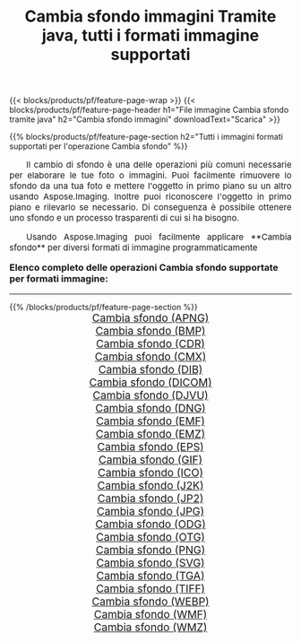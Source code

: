 ﻿---
title: Cambia sfondo immagini Tramite java, tutti i formati immagine supportati 
weight: 3920
url: /it/java/change-background/ 
lang: it
langdirlevel: 2
locales: zh-hans,ja,it,ru,de,es,fr,nl,id,lt,pl,pt,vi,tr,ko,zh-hant,ar,hi,th,sv,cs,uk,he
description: Usando Aspose.Imaging puoi facilmente Cambia sfondo immagini tramite java
---

{{< blocks/products/pf/feature-page-wrap >}}
{{< blocks/products/pf/feature-page-header h1="File immagine Cambia sfondo tramite java" h2="Cambia sfondo immagini" downloadText="Scarica" >}}


{{% blocks/products/pf/feature-page-section  h2="Tutti i immagini formati supportati per l'operazione Cambia sfondo" %}}
<p align="justify" style="text-indent:2em;font-size:15px;">
Il cambio di sfondo è una delle operazioni più comuni necessarie per elaborare le tue foto o immagini. Puoi facilmente rimuovere lo sfondo da una tua foto e mettere l'oggetto in primo piano su un altro usando Aspose.Imaging. Inoltre puoi riconoscere l'oggetto in primo piano e rilevarlo se necessario. Di conseguenza è possibile ottenere uno sfondo e un processo trasparenti di cui si ha bisogno.
</p>
<p align="justify" style="text-indent:2em;font-size:15px;">
Usando Aspose.Imaging puoi facilmente applicare **Cambia sfondo** per diversi formati di immagine programmaticamente
</p>
<h3 style="margin-top:16px;">
Elenco completo delle operazioni Cambia sfondo supportate per formati immagine:
</h3>
<hr/>
{{% /blocks/products/pf/feature-page-section %}}
<div class="container-fluid productfamilypage bg-gray">
    <div class="convertypes bg-gray agp-content section">
        <div class="container">
		<div class="row other-converters" style="gap: 10px;font-size: 19px;text-align:center;">
		    <div class='col-md-3 other-converter remove-lp remove-rp'><a href="/imaging/it/java/change-background/apng/" style="padding:15px;">Cambia sfondo (APNG)</a></div><div class='col-md-3 other-converter remove-lp remove-rp'><a href="/imaging/it/java/change-background/bmp/" style="padding:15px;">Cambia sfondo (BMP)</a></div><div class='col-md-3 other-converter remove-lp remove-rp'><a href="/imaging/it/java/change-background/cdr/" style="padding:15px;">Cambia sfondo (CDR)</a></div><div class='col-md-3 other-converter remove-lp remove-rp'><a href="/imaging/it/java/change-background/cmx/" style="padding:15px;">Cambia sfondo (CMX)</a></div><div class='col-md-3 other-converter remove-lp remove-rp'><a href="/imaging/it/java/change-background/dib/" style="padding:15px;">Cambia sfondo (DIB)</a></div><div class='col-md-3 other-converter remove-lp remove-rp'><a href="/imaging/it/java/change-background/dicom/" style="padding:15px;">Cambia sfondo (DICOM)</a></div><div class='col-md-3 other-converter remove-lp remove-rp'><a href="/imaging/it/java/change-background/djvu/" style="padding:15px;">Cambia sfondo (DJVU)</a></div><div class='col-md-3 other-converter remove-lp remove-rp'><a href="/imaging/it/java/change-background/dng/" style="padding:15px;">Cambia sfondo (DNG)</a></div><div class='col-md-3 other-converter remove-lp remove-rp'><a href="/imaging/it/java/change-background/emf/" style="padding:15px;">Cambia sfondo (EMF)</a></div><div class='col-md-3 other-converter remove-lp remove-rp'><a href="/imaging/it/java/change-background/emz/" style="padding:15px;">Cambia sfondo (EMZ)</a></div><div class='col-md-3 other-converter remove-lp remove-rp'><a href="/imaging/it/java/change-background/eps/" style="padding:15px;">Cambia sfondo (EPS)</a></div><div class='col-md-3 other-converter remove-lp remove-rp'><a href="/imaging/it/java/change-background/gif/" style="padding:15px;">Cambia sfondo (GIF)</a></div><div class='col-md-3 other-converter remove-lp remove-rp'><a href="/imaging/it/java/change-background/ico/" style="padding:15px;">Cambia sfondo (ICO)</a></div><div class='col-md-3 other-converter remove-lp remove-rp'><a href="/imaging/it/java/change-background/j2k/" style="padding:15px;">Cambia sfondo (J2K)</a></div><div class='col-md-3 other-converter remove-lp remove-rp'><a href="/imaging/it/java/change-background/jp2/" style="padding:15px;">Cambia sfondo (JP2)</a></div><div class='col-md-3 other-converter remove-lp remove-rp'><a href="/imaging/it/java/change-background/jpg/" style="padding:15px;">Cambia sfondo (JPG)</a></div><div class='col-md-3 other-converter remove-lp remove-rp'><a href="/imaging/it/java/change-background/odg/" style="padding:15px;">Cambia sfondo (ODG)</a></div><div class='col-md-3 other-converter remove-lp remove-rp'><a href="/imaging/it/java/change-background/otg/" style="padding:15px;">Cambia sfondo (OTG)</a></div><div class='col-md-3 other-converter remove-lp remove-rp'><a href="/imaging/it/java/change-background/png/" style="padding:15px;">Cambia sfondo (PNG)</a></div><div class='col-md-3 other-converter remove-lp remove-rp'><a href="/imaging/it/java/change-background/svg/" style="padding:15px;">Cambia sfondo (SVG)</a></div><div class='col-md-3 other-converter remove-lp remove-rp'><a href="/imaging/it/java/change-background/tga/" style="padding:15px;">Cambia sfondo (TGA)</a></div><div class='col-md-3 other-converter remove-lp remove-rp'><a href="/imaging/it/java/change-background/tiff/" style="padding:15px;">Cambia sfondo (TIFF)</a></div><div class='col-md-3 other-converter remove-lp remove-rp'><a href="/imaging/it/java/change-background/webp/" style="padding:15px;">Cambia sfondo (WEBP)</a></div><div class='col-md-3 other-converter remove-lp remove-rp'><a href="/imaging/it/java/change-background/wmf/" style="padding:15px;">Cambia sfondo (WMF)</a></div><div class='col-md-3 other-converter remove-lp remove-rp'><a href="/imaging/it/java/change-background/wmz/" style="padding:15px;">Cambia sfondo (WMZ)</a></div>
                </div>
        </div>
    </div>
</div>
<br/>
